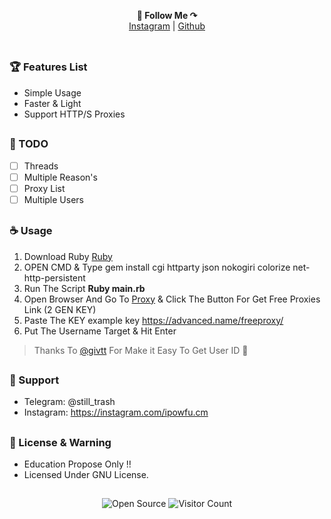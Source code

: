 <p align='center'>
  <b>📌 Follow Me ↷</b><br>  
  <a href="https://instagram.com/ipowfu.vm">Instagram</a> |
  <a href="https://github.com/powfuck">Github</a><br><br>
</p>

##

### 🏆 Features List

- Simple Usage
- Faster & Light
- Support HTTP/S Proxies

##

### 📝 TODO

- [ ] Threads
- [ ] Multiple Reason's
- [ ] Proxy List
- [ ] Multiple Users

##

### ☕️ Usage

1. Download Ruby [Ruby](https://www.ruby-lang.org/en/)
2. OPEN CMD & Type gem install cgi httparty json nokogiri colorize net-http-persistent
3. Run The Script **Ruby main.rb**
4. Open Browser And Go To [Proxy](https://advanced.name/freeproxy/) & Click The Button For Get Free Proxies Link (2 GEN KEY)
5. Paste The KEY example key https://advanced.name/freeproxy/<key>
6. Put The Username Target & Hit Enter

> Thanks To [@givtt](https://github.com/givtt) For Make it Easy To Get User ID 💖

##

### 🧰 Support

- Telegram: @still_trash
- Instagram: https://instagram.com/ipowfu.cm

##

### 📜 License & Warning

- Education Propose Only !!
- Licensed Under GNU License.

##

<p align="center">
  <img src="https://badges.frapsoft.com/os/v3/open-source.svg?v=103" alt="Open Source">
  <img src="https://visitor-badge.laobi.icu/badge?page_id=LeetIDA.Ez-Ban" alt="Visitor Count">
</p>

